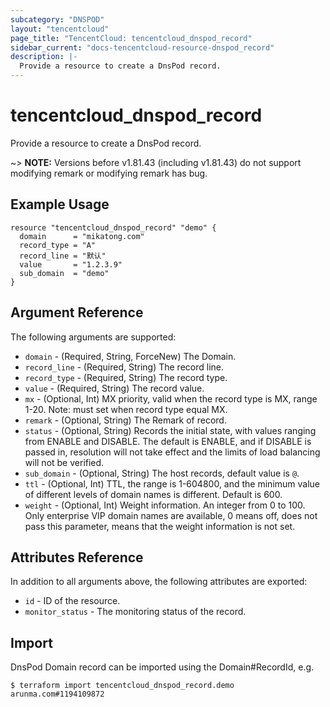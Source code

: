 ```yaml
---
subcategory: "DNSPOD"
layout: "tencentcloud"
page_title: "TencentCloud: tencentcloud_dnspod_record"
sidebar_current: "docs-tencentcloud-resource-dnspod_record"
description: |-
  Provide a resource to create a DnsPod record.
---
```


# tencentcloud_dnspod_record

Provide a resource to create a DnsPod record.

~> **NOTE:** Versions before v1.81.43 (including v1.81.43) do not support modifying remark or modifying remark has bug.

## Example Usage

```hcl
resource "tencentcloud_dnspod_record" "demo" {
  domain      = "mikatong.com"
  record_type = "A"
  record_line = "默认"
  value       = "1.2.3.9"
  sub_domain  = "demo"
}
```

## Argument Reference

The following arguments are supported:

* `domain` - (Required, String, ForceNew) The Domain.
* `record_line` - (Required, String) The record line.
* `record_type` - (Required, String) The record type.
* `value` - (Required, String) The record value.
* `mx` - (Optional, Int) MX priority, valid when the record type is MX, range 1-20. Note: must set when record type equal MX.
* `remark` - (Optional, String) The Remark of record.
* `status` - (Optional, String) Records the initial state, with values ranging from ENABLE and DISABLE. The default is ENABLE, and if DISABLE is passed in, resolution will not take effect and the limits of load balancing will not be verified.
* `sub_domain` - (Optional, String) The host records, default value is `@`.
* `ttl` - (Optional, Int) TTL, the range is 1-604800, and the minimum value of different levels of domain names is different. Default is 600.
* `weight` - (Optional, Int) Weight information. An integer from 0 to 100. Only enterprise VIP domain names are available, 0 means off, does not pass this parameter, means that the weight information is not set.

## Attributes Reference

In addition to all arguments above, the following attributes are exported:

* `id` - ID of the resource.
* `monitor_status` - The monitoring status of the record.


## Import

DnsPod Domain record can be imported using the Domain#RecordId, e.g.

```
$ terraform import tencentcloud_dnspod_record.demo arunma.com#1194109872
```

